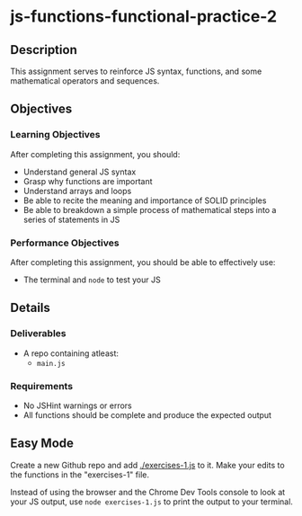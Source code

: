 # js-functions-functional-practice-2

## Description

This assignment serves to reinforce JS syntax, functions, and some mathematical operators and sequences.

## Objectives

### Learning Objectives

After completing this assignment, you should:

* Understand general JS syntax
* Grasp why functions are important
* Understand arrays and loops
* Be able to recite the meaning and importance of SOLID principles
* Be able to breakdown a simple process of mathematical steps into a series of statements in JS

### Performance Objectives

After completing this assignment, you should be able to effectively use:

* The terminal and `node` to test your JS

## Details

### Deliverables

* A repo containing atleast:
  * `main.js`

### Requirements

* No JSHint warnings or errors
* All functions should be complete and produce the expected output

## Easy Mode

Create a new Github repo and add [./exercises-1.js](./exercises-1.js) to it. Make your edits to the functions in the "exercises-1" file.

Instead of using the browser and the Chrome Dev Tools console to look at your JS output, use `node exercises-1.js` to print the output to your terminal.
